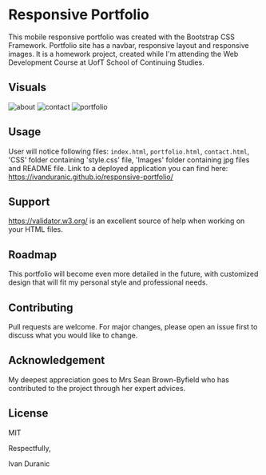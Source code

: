 # Responsive Portfolio

This mobile responsive portfolio was created with the Bootstrap CSS Framework. Portfolio site has
a navbar, responsive layout and responsive images. It is a homework project, created while I'm attending the Web Development Course at UofT School of Continuing Studies.

## Visuals

![about](https://user-images.githubusercontent.com/61889668/96398069-f51dbc80-1198-11eb-9d4d-08ebb4665261.jpg)
![contact](https://user-images.githubusercontent.com/61889668/96398071-f818ad00-1198-11eb-83c2-ff8090dcf14d.jpg)
![portfolio](https://user-images.githubusercontent.com/61889668/96398077-f9e27080-1198-11eb-9ba0-b53564e2113e.jpg)

## Usage

User will notice following files: `index.html`, `portfolio.html`, `contact.html`, 'CSS' folder containing 'style.css' file, 'Images' folder containing jpg files and README file.
Link to a deployed application you can find here: https://ivanduranic.github.io/responsive-portfolio/

## Support

https://validator.w3.org/ is an excellent source of help when working on your HTML files.

## Roadmap

This portfolio will become even more detailed in the future, with customized design that will fit my personal style and professional needs.

## Contributing

Pull requests are welcome. For major changes, please open an issue first to discuss what you would like to change.

## Acknowledgement

My deepest appreciation goes to Mrs Sean Brown-Byfield who has contributed to the project through her expert advices.

## License

MIT


Respectfully,


Ivan Duranic

